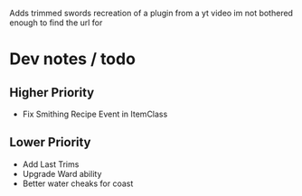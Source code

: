 Adds trimmed swords recreation of a plugin from a yt video im not bothered enough to find the url for


# Dev notes / todo

## Higher Priority
- Fix Smithing Recipe Event in ItemClass

## Lower Priority
- Add Last Trims
- Upgrade Ward ability
- Better water cheaks for coast